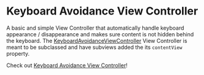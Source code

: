 # Keyboard Avoidance View Controller

A basic and simple View Controller that automatically handle keyboard appearance / disappearance and makes sure content is not hidden behind the keyboard.
The [KeyboardAvoidanceViewController](KeyboardAvoidance/KeyboardAvoidanceViewController.swift) View Controller is meant to be subclassed and have subviews added the its `contentView` property.

Check out [Keyboard Avoidance View Controller](https://medium.com/@thomsmed/keyboard-avoidance-view-controller-c19112c6b66d)!
